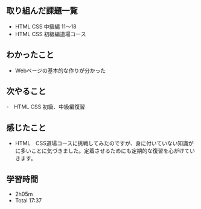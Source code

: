 ## 取り組んだ課題一覧
- HTML CSS 中級編 11〜18
- HTML CSS 初級編道場コース
## わかったこと
- Webページの基本的な作りが分かった
## 次やること
-　HTML CSS 初級、中級編復習
## 感じたこと
- HTML　CSS道場コースに挑戦してみたのですが、身に付いていない知識がに多いことに気づきました。定着させるためにも定期的な復習を心がけていきます。
## 学習時間
- 2h05m
- Total 17:37
